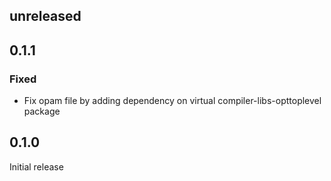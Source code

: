 ## unreleased

## 0.1.1

### Fixed

- Fix opam file by adding dependency on virtual compiler-libs-opttoplevel package

## 0.1.0

Initial release
